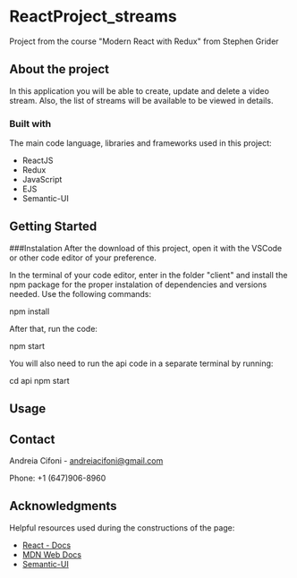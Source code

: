 # ReactProject_streams
Project from the course "Modern React with Redux" from Stephen Grider

## About the project
In this application you will be able to create, update and delete a video stream. Also, the list of streams will be available to be viewed in details. 
    
### Built with
The main code language, libraries and frameworks used in this project:

* ReactJS
* Redux
* JavaScript
* EJS
* Semantic-UI


## Getting Started
###Instalation 
After the download of this project, open it with the VSCode or other code editor of your preference.

In the terminal of your code editor, enter in the folder "client" and install the npm package for the proper instalation of dependencies and versions needed. Use the following commands:

npm install


After that, run the code:

npm start

You will also need to run the api code in a separate terminal by running:

cd api
npm start


## Usage


## Contact
Andreia Cifoni - andreiacifoni@gmail.com

Phone: +1 (647)906-8960

## Acknowledgments
Helpful resources used during the constructions of the page:
- [React - Docs](https://reactjs.org/)
- [MDN Web Docs](https://developer.mozilla.org/en-US/)
- [Semantic-UI](https://semantic-ui.com/)



